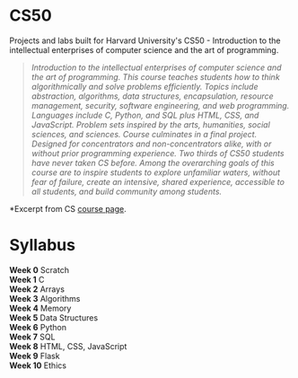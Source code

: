# CS50
Projects and labs built for Harvard University's CS50 - Introduction to the intellectual enterprises of computer science and the art of programming.

> *Introduction to the intellectual enterprises of computer science and the art of programming. This course teaches students how to think algorithmically and solve problems efficiently. Topics include abstraction, algorithms, data structures, encapsulation, resource management, security, software engineering, and web programming. Languages include C, Python, and SQL plus HTML, CSS, and JavaScript. Problem sets inspired by the arts, humanities, social sciences, and sciences. Course culminates in a final project. Designed for concentrators and non-concentrators alike, with or without prior programming experience. Two thirds of CS50 students have never taken CS before. Among the overarching goals of this course are to inspire students to explore unfamiliar waters, without fear of failure, create an intensive, shared experience, accessible to all students, and build community among students.*

\*Excerpt from CS [course page](http://cs50.harvard.edu/x/2021/).

# Syllabus
**Week 0**  Scratch  
**Week 1**  C  
**Week 2**  Arrays  
**Week 3**  Algorithms  
**Week 4**  Memory  
**Week 5**  Data Structures  
**Week 6**  Python  
**Week 7**  SQL  
**Week 8**  HTML, CSS, JavaScript  
**Week 9**  Flask  
**Week 10** Ethics  
